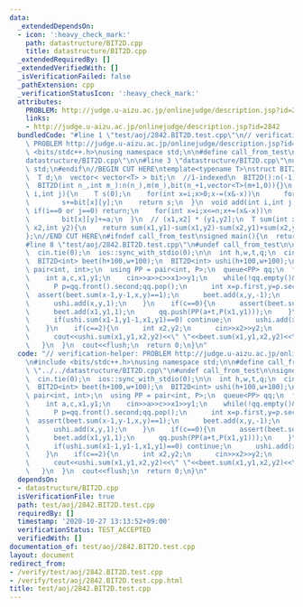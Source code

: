 ```yaml
---
data:
  _extendedDependsOn:
  - icon: ':heavy_check_mark:'
    path: datastructure/BIT2D.cpp
    title: datastructure/BIT2D.cpp
  _extendedRequiredBy: []
  _extendedVerifiedWith: []
  _isVerificationFailed: false
  _pathExtension: cpp
  _verificationStatusIcon: ':heavy_check_mark:'
  attributes:
    PROBLEM: http://judge.u-aizu.ac.jp/onlinejudge/description.jsp?id=2842
    links:
    - http://judge.u-aizu.ac.jp/onlinejudge/description.jsp?id=2842
  bundledCode: "#line 1 \"test/aoj/2842.BIT2D.test.cpp\"\n// verification-helper:\
    \ PROBLEM http://judge.u-aizu.ac.jp/onlinejudge/description.jsp?id=2842\n\n#include\
    \ <bits/stdc++.h>\nusing namespace std;\n\n#define call_from_test\n#line 1 \"\
    datastructure/BIT2D.cpp\"\n\n#line 3 \"datastructure/BIT2D.cpp\"\nusing namespace\
    \ std;\n#endif\n//BEGIN CUT HERE\ntemplate<typename T>\nstruct BIT2D{\n  int n,m;\n\
    \  T d;\n  vector< vector<T> > bit;\n  //1-indexed\n  BIT2D():n(-1),m(-1){}\n\
    \  BIT2D(int n_,int m_):n(n_),m(m_),bit(n_+1,vector<T>(m+1,0)){}\n  T sum(int\
    \ i,int j){\n    T s(0);\n    for(int x=i;x>0;x-=(x&-x))\n      for(int y=j;y>0;y-=(y&-y))\n\
    \        s+=bit[x][y];\n    return s;\n  }\n  void add(int i,int j,T a){\n   \
    \ if(i==0 or j==0) return;\n    for(int x=i;x<=n;x+=(x&-x))\n      for(int y=j;y<=m;y+=(y&-y))\n\
    \        bit[x][y]+=a;\n  }\n  // (x1,x2] * (y1,y2];\n  T sum(int x1,int y1,int\
    \ x2,int y2){\n    return sum(x1,y1)-sum(x1,y2)-sum(x2,y1)+sum(x2,y2);\n  }\n\
    };\n//END CUT HERE\n#ifndef call_from_test\nsigned main(){\n  return 0;\n}\n#endif\n\
    #line 8 \"test/aoj/2842.BIT2D.test.cpp\"\n#undef call_from_test\n\nsigned main(){\n\
    \  cin.tie(0);\n  ios::sync_with_stdio(0);\n\n  int h,w,t,q;\n  cin>>h>>w>>t>>q;\n\
    \  BIT2D<int> beet(h+100,w+100);\n  BIT2D<int> ushi(h+100,w+100);\n  using P =\
    \ pair<int, int>;\n  using PP = pair<int, P>;\n  queue<PP> qq;\n  for(int i=0;i<q;i++){\n\
    \    int a,c,x1,y1;\n    cin>>a>>c>>x1>>y1;\n    while(!qq.empty()&&qq.front().first<=a){\n\
    \      P p=qq.front().second;qq.pop();\n      int x=p.first,y=p.second;\n    \
    \  assert(beet.sum(x-1,y-1,x,y)==1);\n      beet.add(x,y,-1);\n      assert(ushi.sum(x-1,y-1,x,y)==0);\n\
    \      ushi.add(x,y,1);\n    }\n    if(c==0){\n      assert(beet.sum(x1-1,y1-1,x1,y1)==0);\n\
    \      beet.add(x1,y1,1);\n      qq.push(PP(a+t,P(x1,y1)));\n    }\n    if(c==1){\n\
    \      if(ushi.sum(x1-1,y1-1,x1,y1)==0) continue;\n      ushi.add(x1,y1,-1);\n\
    \    }\n    if(c==2){\n      int x2,y2;\n      cin>>x2>>y2;\n      x1--;y1--;\n\
    \      cout<<ushi.sum(x1,y1,x2,y2)<<\" \"<<beet.sum(x1,y1,x2,y2)<<\"\\n\";\n \
    \   }\n  }\n  cout<<flush;\n  return 0;\n}\n"
  code: "// verification-helper: PROBLEM http://judge.u-aizu.ac.jp/onlinejudge/description.jsp?id=2842\n\
    \n#include <bits/stdc++.h>\nusing namespace std;\n\n#define call_from_test\n#include\
    \ \"../../datastructure/BIT2D.cpp\"\n#undef call_from_test\n\nsigned main(){\n\
    \  cin.tie(0);\n  ios::sync_with_stdio(0);\n\n  int h,w,t,q;\n  cin>>h>>w>>t>>q;\n\
    \  BIT2D<int> beet(h+100,w+100);\n  BIT2D<int> ushi(h+100,w+100);\n  using P =\
    \ pair<int, int>;\n  using PP = pair<int, P>;\n  queue<PP> qq;\n  for(int i=0;i<q;i++){\n\
    \    int a,c,x1,y1;\n    cin>>a>>c>>x1>>y1;\n    while(!qq.empty()&&qq.front().first<=a){\n\
    \      P p=qq.front().second;qq.pop();\n      int x=p.first,y=p.second;\n    \
    \  assert(beet.sum(x-1,y-1,x,y)==1);\n      beet.add(x,y,-1);\n      assert(ushi.sum(x-1,y-1,x,y)==0);\n\
    \      ushi.add(x,y,1);\n    }\n    if(c==0){\n      assert(beet.sum(x1-1,y1-1,x1,y1)==0);\n\
    \      beet.add(x1,y1,1);\n      qq.push(PP(a+t,P(x1,y1)));\n    }\n    if(c==1){\n\
    \      if(ushi.sum(x1-1,y1-1,x1,y1)==0) continue;\n      ushi.add(x1,y1,-1);\n\
    \    }\n    if(c==2){\n      int x2,y2;\n      cin>>x2>>y2;\n      x1--;y1--;\n\
    \      cout<<ushi.sum(x1,y1,x2,y2)<<\" \"<<beet.sum(x1,y1,x2,y2)<<\"\\n\";\n \
    \   }\n  }\n  cout<<flush;\n  return 0;\n}\n"
  dependsOn:
  - datastructure/BIT2D.cpp
  isVerificationFile: true
  path: test/aoj/2842.BIT2D.test.cpp
  requiredBy: []
  timestamp: '2020-10-27 13:13:52+09:00'
  verificationStatus: TEST_ACCEPTED
  verifiedWith: []
documentation_of: test/aoj/2842.BIT2D.test.cpp
layout: document
redirect_from:
- /verify/test/aoj/2842.BIT2D.test.cpp
- /verify/test/aoj/2842.BIT2D.test.cpp.html
title: test/aoj/2842.BIT2D.test.cpp
---
```

